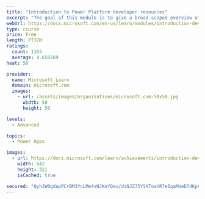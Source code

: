 ```yaml
---
title: "Introduction to Power Platform developer resources"
excerpt: "The goal of this module is to give a broad-scoped overview of the developer experience as it relates to the Power Platform.  It will cover a high-level introduction how the ecosystem is represented, with the intended audience being a software developer with limited experience in working with the Power Platform."
webUrl: https://docs.microsoft.com/en-us/learn/modules/introduction-developing-power-platform/
type: course
price: Free
length: PT37M
ratings:
  count: 1165
  average: 4.658369
heat: 50

provider:
  name: Microsoft Learn
  domain: microsoft.com
  images:
    - url: /assets/images/organizations/microsoft.com-50x50.jpg
      width: 50
      height: 50

levels:
  - Advanced

topics:
  - Power Apps

images:
  - url: https://docs.microsoft.com/learn/achievements/introduction-developing-power-platform-social.png
    width: 642
    height: 321
    isCached: true

secured: "QyhJW0gdapPCrBM3YcLMe4xNJKeYQeu/diNJZ75YSXToaVR7eIqaMUeD7dKpAwFKQLAHhWgi4QD9E80WDizrtWaDxU+8f80uBmwJJIKRk3KGFHr+1LK21sjMZk+6bRZipD120+ozW2RMJhghiaipEPqoJnXPhexfVTtzth9V1esiBxHxF+E7HS1zird7pquXfqF/aYcaLizbgOn7Bmau5eZ4753u8k8DRCAhbLmlHrPyOUyvJe3HOXuEwDAMZvL6joS90SYPT5i8Fsum8EsYIPDLiLRaHbXtJWDjXYw+oB/daVvVOSlLZo+uM730qKvNje9EjaSYVPznAw1R9kdvz8V9rQ27c5gqiyHLNEBXMaX5JqwKi2RPNE6Q8ZiuKJcPdK9bc6oXXNPCx+crdpSn7T/FFpzTRepFSET7E8udpVM=;yzvg8Sa6VuN0gb+UdxDG4w=="
---
```


